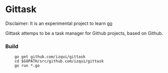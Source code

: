 Gittask
=======

Disclaimer: It is an experimental project to learn [go](http://golang.org)

Gittask attemps to be a task manager for Github projects, based on Github.

### Build

```
	go get github.com/izqui/gittask
	cd $GOPATH/src/github.com/izqui/gittask
	go run *.go
```